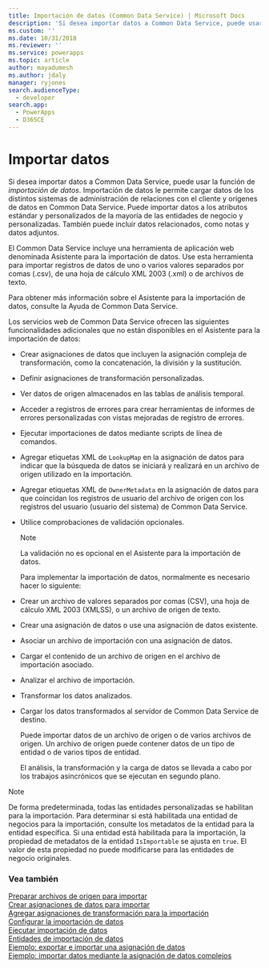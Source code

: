 ```yaml
---
title: Importación de datos (Common Data Service) | Microsoft Docs
description: 'Si desea importar datos a Common Data Service, puede usar la función de *importación de datos*. Importación de datos le permite cargar datos de los distintos sistemas de administración de relaciones con el cliente y orígenes de datos en Common Data Service.'
ms.custom: ''
ms.date: 10/31/2018
ms.reviewer: ''
ms.service: powerapps
ms.topic: article
author: mayadumesh
ms.author: jdaly
manager: ryjones
search.audienceType:
  - developer
search.app:
  - PowerApps
  - D365CE
---
```

# <a name="import-data"></a>Importar datos

<!--
Was Mike Carter


https://docs.microsoft.com/dynamics365/customer-engagement/developer/import-data



This should be the generic high-level content to support either web api or org service

Should there be a separate topic for organization service and Web API?
All these functions & actions exist:

RetrieveParsedDataImportFile Function
https://docs.microsoft.com/dynamics365/customer-engagement/web-api/retrieveparseddataimportfile?view=dynamics-ce-odata-9
GetDistinctValuesImportFile Function
https://docs.microsoft.com/dynamics365/customer-engagement/web-api/getdistinctvaluesimportfile?view=dynamics-ce-odata-9
ParseImport Function
https://docs.microsoft.com/dynamics365/customer-engagement/web-api/parseimport?view=dynamics-ce-odata-9
TransformImport Action
https://docs.microsoft.com/dynamics365/customer-engagement/web-api/transformimport?view=dynamics-ce-odata-9
ImportRecordsImport Action
https://docs.microsoft.com/dynamics365/customer-engagement/web-api/importrecordsimport?view=dynamics-ce-odata-9
ExportMappingsImportMap Action
https://docs.microsoft.com/dynamics365/customer-engagement/web-api/exportmappingsimportmap?view=dynamics-ce-odata-9
ImportMappingsImportMap Action
https://docs.microsoft.com/dynamics365/customer-engagement/web-api/importmappingsimportmap?view=dynamics-ce-odata-9

Or should the core general content simply include both?

-->
Si desea importar datos a Common Data Service, puede usar la función de *importación de datos*. Importación de datos le permite cargar datos de los distintos sistemas de administración de relaciones con el cliente y orígenes de datos en Common Data Service. Puede importar datos a los atributos estándar y personalizados de la mayoría de las entidades de negocio y personalizadas. También puede incluir datos relacionados, como notas y datos adjuntos.  
  
El Common Data Service incluye una herramienta de aplicación web denominada Asistente para la importación de datos. Use esta herramienta para importar registros de datos de uno o varios valores separados por comas (.csv), de una hoja de cálculo XML 2003 (.xml) o de archivos de texto.  
  
 Para obtener más información sobre el Asistente para la importación de datos, consulte la Ayuda de Common Data Service.  
  
 Los servicios web de Common Data Service ofrecen las siguientes funcionalidades adicionales que no están disponibles en el Asistente para la importación de datos:  
  
- Crear asignaciones de datos que incluyen la asignación compleja de transformación, como la concatenación, la división y la sustitución.  
  
- Definir asignaciones de transformación personalizadas.  
  
- Ver datos de origen almacenados en las tablas de análisis temporal.  
  
- Acceder a registros de errores para crear herramientas de informes de errores personalizadas con vistas mejoradas de registro de errores.  
  
- Ejecutar importaciones de datos mediante scripts de línea de comandos.  
  
- Agregar etiquetas XML de `LookupMap` en la asignación de datos para indicar que la búsqueda de datos se iniciará y realizará en un archivo de origen utilizado en la importación.  
  
- Agregar etiquetas XML de `OwnerMetadata` en la asignación de datos para que coincidan los registros de usuario del archivo de origen con los registros del usuario (usuario del sistema) de Common Data Service.  
  
- Utilice comprobaciones de validación opcionales.  
  
  > [!NOTE]
  >  La validación no es opcional en el Asistente para la importación de datos.  
  
  Para implementar la importación de datos, normalmente es necesario hacer lo siguiente:  
  
- Crear un archivo de valores separados por comas (CSV), una hoja de cálculo XML 2003 (XMLSS), o un archivo de origen de texto.  
  
- Crear una asignación de datos o use una asignación de datos existente.  
  
- Asociar un archivo de importación con una asignación de datos.  
  
- Cargar el contenido de un archivo de origen en el archivo de importación asociado.  
  
- Analizar el archivo de importación.  
  
- Transformar los datos analizados.  
  
- Cargar los datos transformados al servidor de Common Data Service de destino.  
  
  Puede importar datos de un archivo de origen o de varios archivos de origen. Un archivo de origen puede contener datos de un tipo de entidad o de varios tipos de entidad.  
  
  El análisis, la transformación y la carga de datos se llevada a cabo por los trabajos asincrónicos que se ejecutan en segundo plano.  
  
> [!NOTE]
>  De forma predeterminada, todas las entidades personalizadas se habilitan para la importación. Para determinar si está habilitada una entidad de negocios para la importación, consulte los metadatos de la entidad para la entidad específica. Si una entidad está habilitada para la importación, la propiedad de metadatos de la entidad `IsImportable` se ajusta en `true`. El valor de esta propiedad no puede modificarse para las entidades de negocio originales. <!--[!INCLUDE[metadata_browser](../includes/metadata-browser.md)]-->  


### <a name="see-also"></a>Vea también

[Preparar archivos de origen para importar](prepare-source-files-import.md)<br />
[Crear asignaciones de datos para importar](create-data-maps-for-import.md)<br />
[Agregar asignaciones de transformación para la importación](add-transformation-mappings-import.md)<br />
[Configurar la importación de datos](configure-data-import.md)<br />
[Ejecutar importación de datos](run-data-import.md)<br />
[Entidades de importación de datos](data-import-entities.md)<br />
[Ejemplo: exportar e importar una asignación de datos](org-service/samples/export-import-data-map.md)<br />
[Ejemplo: importar datos mediante la asignación de datos complejos](org-service/samples/import-data-complex-data-map.md)<br />
